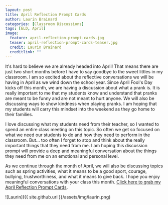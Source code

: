 ```yaml
---
layout: post
title: April Reflection Prompt Cards
author: Laurin Brainard
categories: [Classroom Discussions]
tags: [ELD, April]
image:
  feature: april-reflection-prompt-cards.jpg
  teaser: april-reflection-prompt-cards-teaser.jpg
  credit: Laurin Brainard
  creditlink: ""
---
```

It's hard to believe we are already headed into April! That means there are just two short months before I have to say goodbye to the sweet littles in my classroom. I am so excited about the reflective conversations we will be having in April as we wind down the school year. Since April Fool's Day kicks off this month, we are having a discussion about what a prank is. It is really important to me that my students know and understand that pranks are meant to be funny and are not meant to hurt anyone. We will also be discussing ways to show kindness when playing pranks. I am hoping that my students will carry this mindset into the weekend as they go home to their families. 

I love discussing what my students need from their teacher, so I wanted to spend an entire class meeting on this topic. So often we get so focused on what we need our students to do and how they need to perform in the classroom. But... too often I forget to stop and think about the really important things that they need from me. I am hoping this discussion prompt will provide a deep and meaningful conversation about the things they need from me on an emotional and personal level. 

As we continue through the month of April, we will also be discussing topics such as spring activities, what it means to be a good sport, courage, bullying, trustworthiness, and what it means to give back. I hope you enjoy meaningful conversations with your class this month. [Click here to grab my April Reflection Prompt Cards](http://bit.ly/2pRwU8Q). 

![Laurin]({{ site.github.url }}/assets/img/laurin.png)